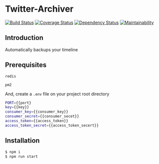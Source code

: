 # Twitter-Archiver

[![Build Status](https://travis-ci.org/sapphiredev/twitter-archiver.svg?branch=master)](https://travis-ci.org/sapphiredev/twitter-archiver)
[![Coverage Status](https://coveralls.io/repos/github/sapphiredev/twitter-archiver/badge.svg?branch=master)](https://coveralls.io/github/sapphiredev/twitter-archiver?branch=master)
[![Dependency Status](https://gemnasium.com/badges/github.com/sapphiredev/twitter-archiver.svg)](https://gemnasium.com/github.com/sapphiredev/twitter-archiver)
[![Maintainability](https://api.codeclimate.com/v1/badges/c51cc69b1da4685e21e5/maintainability)](https://codeclimate.com/github/sapphiredev/twitter-archiver/maintainability)

## Introduction

Automatically backups your timeline

## Prerequisites

`redis`

`pm2`

And, create a `.env` file on your project root directory

```sh
PORT={{port}
key={{key}}
consumer_key={{consumer_key}}
consumer_secret={{consumer_secet}}
access_token={{access_token}}
access_token_secret={{access_token_secert}}
```

## Installation

```sh
$ npm i
$ npm run start
```

